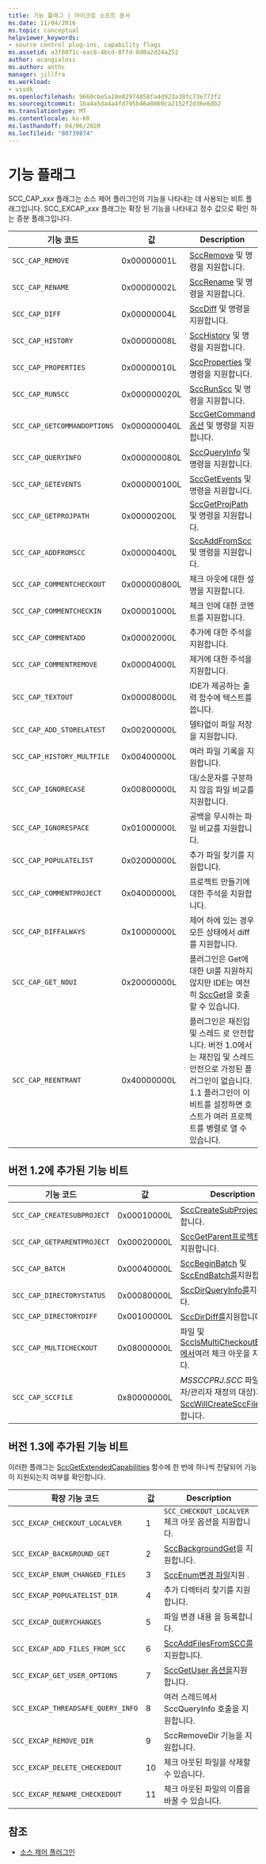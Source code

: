 ```yaml
---
title: 기능 플래그 | 마이크로 소프트 문서
ms.date: 11/04/2016
ms.topic: conceptual
helpviewer_keywords:
- source control plug-ins, capability flags
ms.assetid: a3f6071c-eac8-4bcd-8ffd-8d0a2d24a252
author: acangialosi
ms.author: anthc
manager: jillfra
ms.workload:
- vssdk
ms.openlocfilehash: 9660cbe5a18e82974858fa4d923a38fc73e773f2
ms.sourcegitcommit: 16a4a5da4a4fd795b46a0869ca2152f2d36e6db2
ms.translationtype: MT
ms.contentlocale: ko-KR
ms.lasthandoff: 04/06/2020
ms.locfileid: "80739874"
---
```

# <a name="capability-flags"></a>기능 플래그
SCC_CAP_*xxx* 플래그는 소스 제어 플러그인의 기능을 나타내는 데 사용되는 비트 플래그입니다. SCC_EXCAP_*xxx* 플래그는 확장 된 기능을 나타내고 정수 값으로 확인 하는 증분 플래그입니다.

|기능 코드|값|Description|
|---------------------|-----------|-----------------|
|`SCC_CAP_REMOVE`|0x00000001L|[SccRemove](../extensibility/sccremove-function.md) 및 명령을 지원합니다.|
|`SCC_CAP_RENAME`|0x00000002L|[SccRename](../extensibility/sccrename-function.md) 및 명령을 지원합니다.|
|`SCC_CAP_DIFF`|0x00000004L|[SccDiff](../extensibility/sccdiff-function.md) 및 명령을 지원합니다.|
|`SCC_CAP_HISTORY`|0x00000008L|[SccHistory](../extensibility/scchistory-function.md) 및 명령을 지원합니다.|
|`SCC_CAP_PROPERTIES`|0x00000010L|[SccProperties](../extensibility/sccproperties-function.md) 및 명령을 지원합니다.|
|`SCC_CAP_RUNSCC`|0x000000020L|[SccRunScc](../extensibility/sccrunscc-function.md) 및 명령을 지원합니다.|
|`SCC_CAP_GETCOMMANDOPTIONS`|0x000000040L|[SccGetCommand옵션](../extensibility/sccgetcommandoptions-function.md) 및 명령을 지원합니다.|
|`SCC_CAP_QUERYINFO`|0x000000080L|[SccQueryInfo](../extensibility/sccqueryinfo-function.md) 및 명령을 지원합니다.|
|`SCC_CAP_GETEVENTS`|0x000000100L|[SccGetEvents](../extensibility/sccgetevents-function.md) 및 명령을 지원합니다.|
|`SCC_CAP_GETPROJPATH`|0x00000200L|[SccGetProjPath](../extensibility/sccgetprojpath-function.md) 및 명령을 지원합니다.|
|`SCC_CAP_ADDFROMSCC`|0x00000400L|[SccAddFromScc](../extensibility/sccaddfromscc-function.md) 및 명령을 지원합니다.|
|`SCC_CAP_COMMENTCHECKOUT`|0x000000800L|체크 아웃에 대한 설명을 지원합니다.|
|`SCC_CAP_COMMENTCHECKIN`|0x00001000L|체크 인에 대한 코멘트를 지원합니다.|
|`SCC_CAP_COMMENTADD`|0x00002000L|추가에 대한 주석을 지원합니다.|
|`SCC_CAP_COMMENTREMOVE`|0x00004000L|제거에 대한 주석을 지원합니다.|
|`SCC_CAP_TEXTOUT`|0x00008000L|IDE가 제공하는 출력 함수에 텍스트를 씁니다.|
|`SCC_CAP_ADD_STORELATEST`|0x00200000L|델타없이 파일 저장을 지원합니다.|
|`SCC_CAP_HISTORY_MULTFILE`|0x00400000L|여러 파일 기록을 지원합니다.|
|`SCC_CAP_IGNORECASE`|0x00800000L|대/소문자를 구분하지 않음 파일 비교를 지원합니다.|
|`SCC_CAP_IGNORESPACE`|0x01000000L|공백을 무시하는 파일 비교를 지원합니다.|
|`SCC_CAP_POPULATELIST`|0x02000000L|추가 파일 찾기를 지원합니다.|
|`SCC_CAP_COMMENTPROJECT`|0x04000000L|프로젝트 만들기에 대한 주석을 지원합니다.|
|`SCC_CAP_DIFFALWAYS`|0x10000000L|제어 하에 있는 경우 모든 상태에서 diff를 지원합니다.|
|`SCC_CAP_GET_NOUI`|0x20000000L|플러그인은 Get에 대한 UI를 지원하지 않지만 IDE는 여전히 [SccGet](../extensibility/sccget-function.md)을 호출할 수 있습니다.|
|`SCC_CAP_REENTRANT`|0x40000000L|플러그인은 재진입 및 스레드 로 안전합니다. 버전 1.0에서는 재진입 및 스레드 안전으로 가정된 플러그인이 없습니다. 1.1 플러그인이 이 비트를 설정하면 호스트가 여러 프로젝트를 병렬로 열 수 있습니다.|

## <a name="capability-bits-added-in-version-12"></a>버전 1.2에 추가된 기능 비트

|기능 코드|값|Description|
|---------------------|-----------|-----------------|
|`SCC_CAP_CREATESUBPROJECT`|0x00010000L|[SccCreateSubProject](../extensibility/scccreatesubproject-function.md)를 지원합니다.|
|`SCC_CAP_GETPARENTPROJECT`|0x00020000L|[SccGetParent프로젝트패스](../extensibility/sccgetparentprojectpath-function.md)를 지원합니다.|
|`SCC_CAP_BATCH`|0x00040000L|[SccBeginBatch](../extensibility/sccbeginbatch-function.md) 및 [SccEndBatch를](../extensibility/sccendbatch-function.md)지원합니다.|
|`SCC_CAP_DIRECTORYSTATUS`|0x00080000L|[SccDirQueryInfo를](../extensibility/sccdirqueryinfo-function.md)지원합니다.|
|`SCC_CAP_DIRECTORYDIFF`|0x00100000L|[SccDirDiff를](../extensibility/sccdirdiff-function.md)지원합니다.|
|`SCC_CAP_MULTICHECKOUT`|0x08000000L|파일 및 [SccIsMultiCheckoutEnabled에서](../extensibility/sccismulticheckoutenabled-function.md)여러 체크 아웃을 지원합니다.|
|`SCC_CAP_SCCFILE`|0x80000000L|*MSSCCPRJ.SCC* 파일(사용자/관리자 재정의 대상)과 [SccWillCreateSccFile](../extensibility/sccwillcreatesccfile-function.md)을 지원합니다.|

## <a name="capability-bits-added-in-version-13"></a>버전 1.3에 추가된 기능 비트
 이러한 플래그는 [SccGetExtendedCapabilities](../extensibility/sccgetextendedcapabilities-function.md) 함수에 한 번에 하나씩 전달되어 기능이 지원되는지 여부를 확인합니다.

|확장 기능 코드|값|Description|
|------------------------------|-----------|-----------------|
|`SCC_EXCAP_CHECKOUT_LOCALVER`|1|`SCC_CHECKOUT_LOCALVER` 체크 아웃 옵션을 지원합니다.|
|`SCC_EXCAP_BACKGROUND_GET`|2|[SccBackgroundGet](../extensibility/sccbackgroundget-function.md)을 지원합니다.|
|`SCC_EXCAP_ENUM_CHANGED_FILES`|3|[SccEnum변경 파일](../extensibility/sccenumchangedfiles-function.md)지원 .|
|`SCC_EXCAP_POPULATELIST_DIR`|4|추가 디렉터리 찾기를 지원합니다.|
|`SCC_EXCAP_QUERYCHANGES`|5|파일 변경 내용 을 등록합니다.|
|`SCC_EXCAP_ADD_FILES_FROM_SCC`|6|[SccAddFilesFromSCC를](../extensibility/sccaddfilesfromscc-function.md)지원합니다.|
|`SCC_EXCAP_GET_USER_OPTIONS`|7|[SccGetUser 옵션을](../extensibility/sccgetuseroption-function.md)지원합니다.|
|`SCC_EXCAP_THREADSAFE_QUERY_INFO`|8|여러 스레드에서 SccQueryInfo 호출을 지원합니다.|
|`SCC_EXCAP_REMOVE_DIR`|9|SccRemoveDir 기능을 지원합니다.|
|`SCC_EXCAP_DELETE_CHECKEDOUT`|10|체크 아웃된 파일을 삭제할 수 있습니다.|
|`SCC_EXCAP_RENAME_CHECKEDOUT`|11|체크 아웃된 파일의 이름을 바꿀 수 있습니다.|

## <a name="see-also"></a>참조
- [소스 제어 플러그인](../extensibility/source-control-plug-ins.md)
